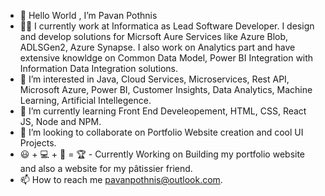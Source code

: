 - 👋 Hello World , I’m Pavan Pothnis 
- 👨‍💻 I currently work at Informatica as Lead Software Developer. I design and develop solutions for Micrsoft Aure Services like Azure Blob, ADLSGen2, Azure Synapse. I also work on Analytics part and have extensive knowldge on Common Data Model, Power BI Integration with Information Data Integration solutions. 
- 👀 I’m interested in Java, Cloud Services, Microservices, Rest API, Microsoft Azure, Power BI, Customer Insights, Data Analytics, Machine Learning, Artificial Intellegence.
- 🌱 I’m currently learning Front End Develeopement, HTML, CSS, React JS, Node and NPM. 
- 💞️ I’m looking to collaborate on Portfolio Website creation and cool UI Projects.
- 😃 + 💻 + 🧠 = 🏆 - Currently Working on Building my portfolio website and also a website for my pâtissier friend.
- 📫 How to reach me pavanpothnis@outlook.com.

<!---
impothnis/impothnis is a ✨ special ✨ repository because its `README.md` (this file) appears on your GitHub profile.
You can click the Preview link to take a look at your changes.
--->
